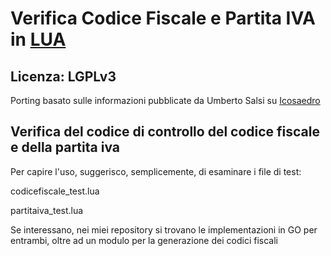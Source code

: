 # Verifica Codice Fiscale e Partita IVA in [LUA](https://www.lua.org)


## Licenza: LGPLv3


Porting basato sulle informazioni pubblicate da Umberto Salsi su [Icosaedro](http://www.icosaedro.it/cf-pi/index.html)


## Verifica del codice di controllo del codice fiscale e della partita iva

Per capire l'uso, suggerisco, semplicemente, di esaminare i file di test:

codicefiscale_test.lua

partitaiva_test.lua

Se interessano, nei miei repository si trovano le implementazioni in GO per entrambi, oltre ad un modulo per la  generazione dei codici fiscali
